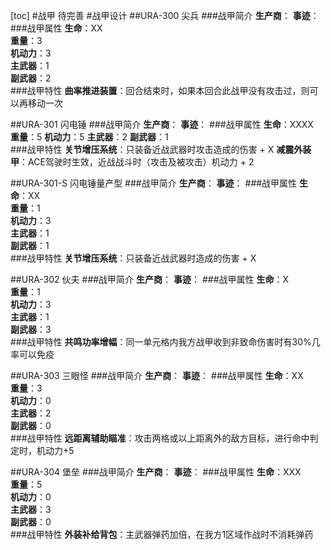 [toc]
#战甲
待完善
#战甲设计
##URA-300 尖兵
###战甲简介
**生产商**：
**事迹**：
###战甲属性
**生命**：XX    
**重量**：3   
**机动力**：3  
**主武器**：1  
**副武器**：2      
###战甲特性
**曲率推进装置**：回合结束时，如果本回合此战甲没有攻击过，则可以再移动一次

##URA-301 闪电锤
###战甲简介
**生产商**：
**事迹**：
###战甲属性
**生命**：XXXX   
**重量**：5 
**机动力**：5
**主武器**：2
**副武器**：1      
###战甲特性
**关节增压系统**：只装备近战武器时攻击造成的伤害 + X
**减震外装甲**：ACE驾驶时生效，近战战斗时（攻击及被攻击）机动力 + 2

##URA-301-S 闪电锤量产型
###战甲简介
**生产商**：
**事迹**：
###战甲属性
**生命**：XX  
**重量**：1     
**机动力**：3  
**主武器**：1  
**副武器**：1        
###战甲特性
**关节增压系统**：只装备近战武器时造成的伤害 + X

##URA-302 伙夫
###战甲简介
**生产商**：
**事迹**：
###战甲属性
**生命**：X   
**重量**：1   
**机动力**：3  
**主武器**：1  
**副武器**：3      
###战甲特性
**共鸣功率增幅**：同一单元格内我方战甲收到非致命伤害时有30%几率可以免疫

##URA-303 三眼怪
###战甲简介
**生产商**：
**事迹**：
###战甲属性
**生命**：XX   
**重量**：3   
**机动力**：0  
**主武器**：2  
**副武器**：0      
###战甲特性
**远距离辅助瞄准**：攻击两格或以上距离外的敌方目标，进行命中判定时，机动力+5

##URA-304 堡垒
###战甲简介
**生产商**：
**事迹**：
###战甲属性
**生命**：XXX   
**重量**：5   
**机动力**：0  
**主武器**：3  
**副武器**：0        
###战甲特性
**外装补给背包**：主武器弹药加倍，在我方1区域作战时不消耗弹药




